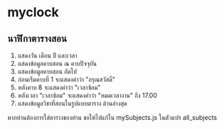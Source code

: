 # myclock

## นาฬิกาตารางสอน
1. แสดงวัน เดือน ปี และเวลา
2. แสดงข้อมูลคาบสอน ณ คาบปัจจุบัน
3. แสดงข้อมูลคาบสอน ถัดไป
4. ก่อนเริ่มคาบที่ 1 จะแสดงคำว่า "อรุณสวัสดิ์"
5. หลังคาบ 8 จะแสดงคำว่า "เวลาซ้อม"
6. หลังเวลา "เวลาซ้อม" จะแสดงคำว่า "หมดเวลางาน" ถึง 17.00
7. แสดงข้อมูลวิชาที่สอนในรูปแบบตาราง ด้านล่างสุด

หากท่านต้องการใส่ตารางของท่าน ขอให้ไปแก้ใน mySubjects.js ในตัวแปร all_subjects

